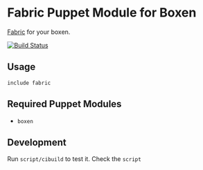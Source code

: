 # Fabric Puppet Module for Boxen

[Fabric](http://fabric.io) for your boxen.

[![Build Status](https://travis-ci.org/marciok/puppet-fabric.svg?branch=master)](https://travis-ci.org/marciok/puppet-fabric)

## Usage

```puppet
include fabric
```

## Required Puppet Modules

* `boxen`

## Development
Run `script/cibuild` to test it. Check the `script`
